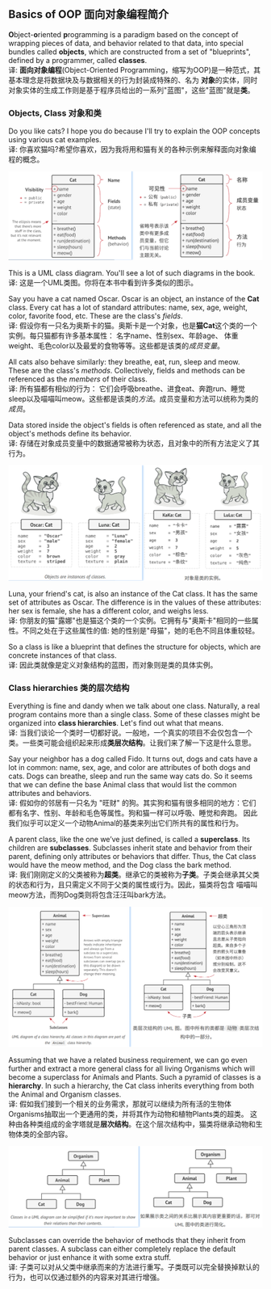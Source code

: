 ## Basics of OOP 面向对象编程简介

**O**bject-**o**riented **p**rogramming is a paradigm based on the concept of wrapping pieces of data, and behavior 
related to that data, into special bundles called **objects**, which are constructed from a set of "blueprints", 
defined by a programmer, called **classes**.   
译: **面向对象编程**(Object-Oriented Programming，缩写为OOP)是一种范式，其基本理念是将数据块及与数据相关的行为封装成特殊的、名为
**对象**的实体，同时对象实体的生成工作则是基于程序员给出的一系列"蓝图"，这些"蓝图"就是**类**。


### Objects, Class 对象和类
Do you like cats? I hope you do because I'll try to explain the OOP concepts using various cat examples.    
译: 你喜欢猫吗?希望你喜欢，因为我将用和猫有关的各种示例来解释面向对象编程的概念。

![class](../../../../assets/class.png)

This is a UML class diagram. You'll see a lot of such diagrams in the book.   
译: 这是一个UML类图。你将在本书中看到许多类似的图示。

Say you have a cat named Oscar. Oscar is an object, an instance of the **Cat** class. Every cat has a lot of standard 
attributes: name, sex, age, weight, color, favorite food, etc. These are the class's *fields*.   
译: 假设你有一只名为奥斯卡的猫。奥斯卡是一个对象，也是**猫Cat**这个类的一个实例。每只猫都有许多基本属性： 名字name、性别sex、年龄age、
体重weight、毛色color以及最爱的食物等等。这些都是该类的*成员变量*。

All cats also behave similarly: they breathe, eat, run, sleep and meow. These are the class's *methods*. Collectively, 
fields and methods can be referenced as the *members* of their class.   
译: 所有猫都有相似的行为： 它们会呼吸breathe、进食eat、奔跑run、睡觉sleep以及喵喵叫meow。这些都是该类的*方法*。成员变量和方法可以统称为类的
*成员*。

Data stored inside the object's fields is often referenced as state,
and all the object's methods define its behavior.   
译: 存储在对象成员变量中的数据通常被称为状态，且对象中的所有方法定义了其行为。

![objects are instances of classes](../../../../assets/objects_are_instances_of_classes.png)

Luna, your friend's cat, is also an instance of the Cat class. It has the same set of attributes as Oscar. The 
difference is in the values of these attributes: her sex is female, she has a different color, and weighs less.   
译: 你朋友的猫"露娜"也是猫这个类的一个实例。它拥有与"奥斯卡"相同的一些属性。不同之处在于这些属性的值: 她的性别是"母猫"，她的毛色不同且体重较轻。

So a class is like a blueprint that defines the structure for objects, which are concrete instances of that class.   
译: 因此类就像是定义对象结构的蓝图，而对象则是类的具体实例。


### Class hierarchies 类的层次结构
Everything is fine and dandy when we talk about one class. Naturally, a real program contains more than a single class. 
Some of these classes might be organized into **class hierarchies**. Let's find out what that means.   
译: 当我们谈论一个类时一切都好说。一般地，一个真实的项目不会仅包含一个类。一些类可能会组织起来形成**类层次结构**。让我们来了解一下这是什么意思。

Say your neighbor has a dog called Fido. It turns out, dogs and cats have a lot in common: name, sex, age, and color 
are attributes of both dogs and cats. Dogs can breathe, sleep and run the same way cats do. So it seems that we can 
define the base Animal class that would list the common attributes and behaviors.   
译: 假如你的邻居有一只名为 "旺财" 的狗。其实狗和猫有很多相同的地方：它们都有名字、性别、年龄和毛色等属性。狗和猫一样可以呼吸、睡觉和奔跑。
因此我们似乎可以定义一个动物Animal的基类来列出它们所共有的属性和行为。

A parent class, like the one we’ve just defined, is called a **superclass**. Its children are **subclasses**. Subclasses 
inherit state and behavior from their parent, defining only attributes or behaviors that differ. Thus, the Cat class 
would have the meow method, and the Dog class the bark method.   
译: 我们刚刚定义的父类被称为**超类**。继承它的类被称为**子类**。子类会继承其父类的状态和行为，且只需定义不同于父类的属性或行为。因此，猫类将包含
喵喵叫meow方法，而狗Dog类则将包含汪汪叫bark方法。

![class hierarchy](../../../../assets/class_hierarchy.png)

Assuming that we have a related business requirement, we can go even further and extract a more general class for all 
living Organisms which will become a superclass for Animals and Plants. Such a pyramid of classes is a **hierarchy**. 
In such a hierarchy, the Cat class inherits everything from both the Animal and Organism classes.   
译: 假如我们接到一个相关的业务需求，那就可以继续为所有活的生物体Organisms抽取出一个更通用的类，并将其作为动物和植物Plants类的超类。
这种由各种类组成的金字塔就是**层次结构**。在这个层次结构中，猫类将继承动物和生物体类的全部内容。

![class relations](../../../../assets/classes_relations.png)

Subclasses can override the behavior of methods that they inherit from parent classes. A subclass can either completely 
replace the default behavior or just enhance it with some extra stuff.   
译: 子类可以对从父类中继承而来的方法进行重写。子类既可以完全替换掉默认的行为，也可以仅通过额外的内容来对其进行增强。
